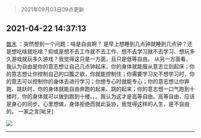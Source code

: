 > 2021年09月03日09点更新
<link rel="stylesheet" href="https://cdn.jsdelivr.net/gh/taotie6/sampleJSON@main/css/photo_show.css">


 ## 2021-04-22 14:37:13 

 [㪚木](https://www.coolapk.com/feed/26485964?shareKey=NjQwOWZmNzcyNGI3NjEzMTc3ZGI~) ：突然想到一个问题：啥是自由啊？
是早上想睡到几点钟就睡到几点钟？还是想吃啥就吃啥？抑或是想不去工作就不去工作、想不去学习就不去学习、想玩多久游戏就玩多久游戏？我觉得这只是一方面，且只是低等自由。
从另一方面看，我认为自由是你的意志想让自己几点钟起床，你的身体就能服从意志立刻起床<!--break-->；你的意志想让你控制自己的口腹之欲，你就能控制住；你需要学习又不想学习时，你的意志可以控制你的身体去进行学习；你想专心时就能专心；你的意志想让你奔跑、跳跃时，你的身体就能自由奔跑的起来、跳的起来；你的意志想一口气跑到十楼时，你的身体就可以做到跑到十楼。。。我认为这才是高等自由。高等自由，应该是身心的同步。心里想做，身体拒绝而就此妥协，我觉得这样的人生，是不自由的。
一家之言[呲牙] 

<div class="album">
<img class="img-item" src="http://image.coolapk.com/feed/2019/0707/23/1081091_a3c04350_1648_5826@400x225.gif" />
</div>

 ------- 

